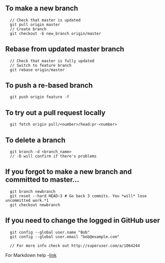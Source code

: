 ## To make a new branch

      // Check that master is updated 
      git pull origin master
      // Create branch
      git checkout -b new_branch origin/master
 
## Rebase from updated master branch

      // Check that master is fully updated
      // Switch to feature branch
      git rebase origin/master
  
  
## To push a re-based branch

      git push origin feature -f 
 
## To try out a pull request locally

      git fetch origin pull/<number>/head:pr-<number>

## To delete a branch

      git branch -d <branch_name>
      // -D will confirm if there's problems
   
   
## If you forgot to make a new branch and committed to master...

      git branch newbranch
      git reset --hard HEAD~3 # Go back 3 commits. You *will* lose uncommitted work.*1
      git checkout newbranch
   
 
## If you need to change the logged in GitHub user
      git config --global user.name "Bob"
      git config --global user.email "bob@example.com"

      // For more info check out http://superuser.com/a/1064244
      
      
For Markdown help -[link](https://www.rstudio.com/wp-content/uploads/2016/03/rmarkdown-cheatsheet-2.0.pdf)
